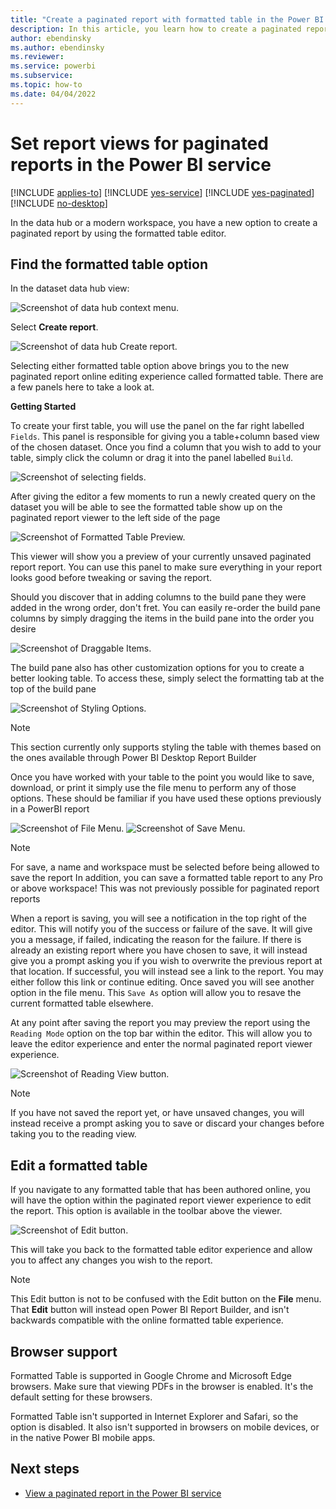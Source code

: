 ```yaml
---
title: "Create a paginated report with formatted table in the Power BI service"
description: In this article, you learn how to create a paginated report using the interactive formatted table editor in the Power BI service.
author: ebendinsky
ms.author: ebendinsky
ms.reviewer:
ms.service: powerbi
ms.subservice: 
ms.topic: how-to
ms.date: 04/04/2022
---
```


# Set report views for paginated reports in the Power BI service

[!INCLUDE [applies-to](../includes/applies-to.md)] [!INCLUDE [yes-service](../includes/yes-service.md)] [!INCLUDE [yes-paginated](../includes/yes-paginated.md)] [!INCLUDE [no-desktop](../includes/no-desktop.md)] 

In the data hub or a modern workspace, you have a new option to create a paginated report by using the formatted table editor.

## Find the formatted table option

In the dataset data hub view:

![Screenshot of data hub context menu.](media/paginated-formatted-table/power-bi-formatted-table-datahub-context-menu.png)

Select **Create report**.

![Screenshot of data hub Create report.](media/paginated-formatted-table/power-bi-formatted-table-datahub-create-report.png)

Selecting either formatted table option above brings you to the new paginated report online editing experience called formatted table.  There are a few panels here to take a look at.

**Getting Started**

To create your first table, you will use the panel on the far right labelled `Fields`.  This panel is responsible for giving you a table\+column based view of the chosen dataset.  Once you find a column that you wish to add to your table, simply click the column or drag it into the panel labelled `Build`.

![Screenshot of selecting fields.](media/paginated-formatted-table/power-bi-formatted-table-fields-list.png)

After giving the editor a few moments to run a newly created query on the dataset you will be able to see the formatted table show up on the paginated report viewer to the left side of the page

![Screenshot of Formatted Table Preview.](media/paginated-formatted-table/power-bi-formatted-table-table.png)

This viewer will show you a preview of your currently unsaved paginated report report.  You can use this panel to make sure everything in your report looks good before tweaking or saving the report.  

Should you discover that in adding columns to the build pane they were added in the wrong order, don't fret.  You can easily re-order the build pane columns by simply dragging the items in the build pane into the order you desire

![Screenshot of Draggable Items.](media/paginated-formatted-table/power-bi-formatted-table-build-pane-selected-fields.png)

The build pane also has other customization options for you to create a better looking table.  To access these, simply select the formatting tab at the top of the build pane

![Screenshot of Styling Options.](media/paginated-formatted-table/power-bi-formatted-table-formatting-pane.png)

> [!NOTE]
> This section currently only supports styling the table with themes based on the ones available through Power BI Desktop Report Builder

Once you have worked with your table to the point you would like to save, download, or print it simply use the file menu to perform any of those options.  These should be familiar if you have used these options previously in a PowerBI report

![Screenshot of File Menu.](media/paginated-formatted-table/power-bi-formatted-table-file-menu.png)
![Screenshot of Save Menu.](media/paginated-formatted-table/power-bi-formatted-table-save-dialog.png)

> [!NOTE] 
> For save, a name and workspace must be selected before being allowed to save the report
> In addition, you can save a formatted table report to any Pro or above workspace!  This was not previously possible for paginated report reports

When a report is saving, you will see a notification in the top right of the editor.  This will notify you of the success or failure of the save.  It will give you a message, if failed, indicating the reason for the failure.  If there is already an existing report where you have chosen to save, it will instead give you a prompt asking you if you wish to overwrite the previous report at that location.  If successful, you will instead see a link to the report.  You may either follow this link or continue editing.  Once saved you will see another option in the file menu.  This `Save As` option will allow you to resave the current formatted table elsewhere.

At any point after saving the report you may preview the report using the `Reading Mode` option on the top bar within the editor.  This will allow you to leave the editor experience and enter the normal paginated report viewer experience.

![Screenshot of Reading View button.](media/paginated-formatted-table/power-bi-formatted-table-reading-view.png)

> [!NOTE]
> If you have not saved the report yet, or have unsaved changes, you will instead receive a prompt asking you to save or discard your changes before taking you to the reading view.  

## Edit a formatted table

If you navigate to any formatted table that has been authored online, you will have the option within the paginated report viewer experience to edit the report.  This option is available in the toolbar above the viewer. 

![Screenshot of Edit button.](media/paginated-formatted-table/power-bi-formatted-table-edit.png)

This will take you back to the formatted table editor experience and allow you to affect any changes you wish to the report.  

> [!NOTE]
> This Edit button is not to be confused with the Edit button on the **File** menu.  That **Edit** button will instead open Power BI Report Builder, and isn't backwards compatible with the online formatted table experience.

## Browser support

Formatted Table is supported in Google Chrome and Microsoft Edge browsers. Make sure that viewing PDFs in the browser is enabled. It's the default setting for these browsers.

Formatted Table isn't supported in Internet Explorer and Safari, so the option is disabled. It also isn't supported in browsers on mobile devices, or in the native Power BI mobile apps.  

## Next steps

- [View a paginated report in the Power BI service](../consumer/paginated-reports-view-power-bi-service.md)